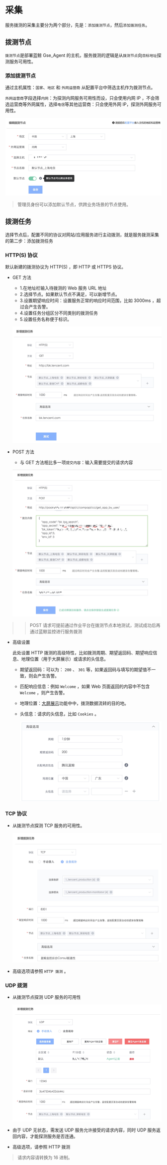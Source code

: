 # 采集

服务拨测的采集主要分为两个部分，先是：`添加拨测节点`，然后`添加拨测任务`。

## 拨测节点

`拨测节点`是部署蓝鲸 Gse_Agent 的主机，服务拨测的逻辑是从`拨测节点`向`目标地址`探测服务可用性。

### 添加拨测节点

通过主机属性：`国家`、`地区` 和 `外网运营商` 从配置平台中筛选主机作为拨测节点。

`外网运营商`字段选择`内网`：为探测内网服务可用性而设，只会使用内网 IP ，不会筛选运营商等外网属性，选择`电信`等其他运营商：只会使用外网 IP，探测外网服务可用性。

![](../../media/15301111715232.jpg)

> 管理员身份可以添加默认节点，供跨业务场景的节点使用。

## 拨测任务

选择节点后，配置不同的协议对网站/应用服务进行主动拨测，就是服务拨测采集的第二步：添加拨测任务

### HTTP(S) 协议

默认新建的拨测协议为 HTTP(S) ，即 HTTP 或 HTTPS 协议。

  - GET 方法

    - 1.在地址栏输入待拨测的 Web 服务 URL 地址
    - 2.选择节点。如果默认节点不满足，可以新增节点。
    - 3.设置期望响应时间：设置服务正常的响应时间范围，比如 3000ms ，超过会产生告警。
    - 4.设置任务分组区分不同类别的拨测任务
    - 5.设置任务名称便于标识。

    ![](../../media/15299999202180.jpg)

  - POST 方法

    - 与 GET 方法相比多一项`提交内容`：输入需要提交的请求内容

    ![](../../media/15300147159505.jpg)

>> POST 请求可提前通过作业平台在拨测节点本地测试，测试成功后再通过蓝鲸监控进行服务拨测

  - 高级设置

    此处设置 HTTP 拨测的高级特性，比如拨测周期、期望返回码、期望响应信息、地理位置（用于大屏展示）或请求的头信息。

    - 期望返回码：可以为： `200` 、 `301` 等，如果返回码与填写的期望值不一致，则会产生告警。
    - 匹配响应信息：例如 `Welcome` ，如果 Web 页面返回的内容中不包含 `Welcome` ，则产生告警。
    - 地理位置：[大屏展示](../../产品功能/Uptime_Check_desc.md#地图大屏展示)功能中中，拨测数据流转的目的地。
    - 头信息：请求的头信息，比如 `Cookies` 。

      ![](../../media/15301109148955.jpg)

### TCP 协议

  - 从拨测节点探测 TCP 服务的可用性。

    ![](../../media/15301099924864.jpg)

  - 高级选项请参照 `HTTP 拨测` 。

### UDP 拨测

  - 从拨测节点探测 UDP 服务的可用性

    ![](../../media/15301105986305.jpg)

  - 由于 UDP 无状态，需发送 UDP 服务允许接受的请求内容，同时 UDP 服务返回内容，才能探测服务是否连通。

  -  高级选项，请参照 HTTP 拨测

> 请求内容请转换为 16 进制。
